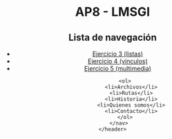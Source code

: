 
<html lang="es">
<head>
	<meta charset="UTF-8">
	<meta name="viewport" content="width=device-width, initial-scale=1.0">
</head>

<body>
	<header>
		<h1>AP8 - LMSGI</h1>
		<h2>Lista de navegación</h2>
		<!-- 4 tipos de enlaces principales -->
		<nav>
			<ul>
				<!-- Enlace a una página externa -->
				<li><a href="AP8-ejercicio3">Ejercicio 3 (listas)</a></li>
				<!-- Enlace a una página externa en otra ventana/pestaña-->
				<li><a target="_blak" href= "AP8-ejercicio4">Ejercicio 4 (vínculos)</a></li>
				<!-- A un punto inferior de la página actual-->
				<li><a href="AP8-ejercicio5">Ejercicio 5 (multimedia)</a></li>
			</ul>

			<ol>
				<li>Archivos</li>
				<li>Rutas</li>
				<li>Historia</li>
				<li>Quienes somos</li>
				<li>Contacto</li>
			</ol>
		</nav>
	</header>

</body>

</html>
